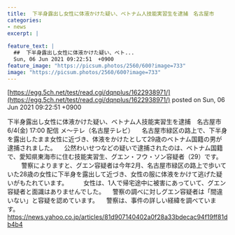 ```yaml
---
title:  下半身露出し女性に体液かけた疑い、ベトナム人技能実習生を逮捕　名古屋市  
categories:
- news
excerpt: |
  
feature_text: |
  ##  下半身露出し女性に体液かけた疑い、ベト...
  Sun, 06 Jun 2021 09:22:51  +0900
feature_image: "https://picsum.photos/2560/600?image=733"
image: "https://picsum.photos/2560/600?image=733"
---
```


[https://egg.5ch.net/test/read.cgi/dqnplus/1622938971/](https://egg.5ch.net/test/read.cgi/dqnplus/1622938971/)
posted on Sun, 06 Jun 2021 09:22:51  +0900

<!--more-->

下半身露出し女性に体液かけた疑い、ベトナム人技能実習生を逮捕　名古屋市 6/4(金) 17:00 配信 メ〜テレ（名古屋テレビ） 　名古屋市緑区の路上で、下半身を露出したまま女性に近づき、体液をかけたとして29歳のベトナム国籍の男が逮捕されました。 　公然わいせつなどの疑いで逮捕されたのは、ベトナム国籍で、愛知県東海市に住む技能実習生、グエン・フウ・ソン容疑者（29）です。 　 　警察によりますと、グエン容疑者は今年2月、名古屋市緑区の路上で歩いていた28歳の女性に下半身を露出して近づき、女性の服に体液をかけて逃げた疑いがもたれています。 　 　女性は、1人で帰宅途中に被害にあっていて、グエン容疑者と面識はありませんでした。 　警察の調べに対しグエン容疑者は「間違いない」と容疑を認めています。 　警察は、事件の詳しい経緯を調べています。 https://news.yahoo.co.jp/articles/81d907140402a0f28a33bdecac94f19ff81db4b4

